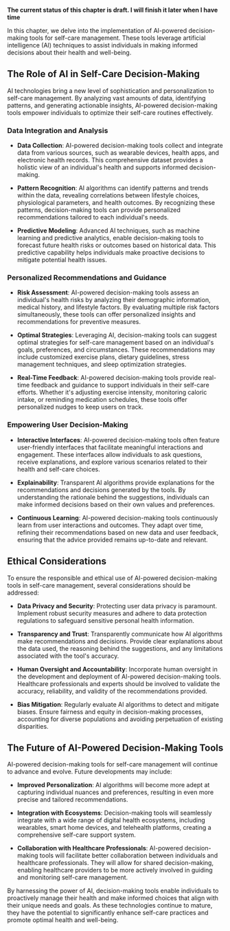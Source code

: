 **The current status of this chapter is draft. I will finish it later when I have time**

In this chapter, we delve into the implementation of AI-powered decision-making tools for self-care management. These tools leverage artificial intelligence (AI) techniques to assist individuals in making informed decisions about their health and well-being.

The Role of AI in Self-Care Decision-Making
-------------------------------------------

AI technologies bring a new level of sophistication and personalization to self-care management. By analyzing vast amounts of data, identifying patterns, and generating actionable insights, AI-powered decision-making tools empower individuals to optimize their self-care routines effectively.

### Data Integration and Analysis

* **Data Collection**: AI-powered decision-making tools collect and integrate data from various sources, such as wearable devices, health apps, and electronic health records. This comprehensive dataset provides a holistic view of an individual's health and supports informed decision-making.

* **Pattern Recognition**: AI algorithms can identify patterns and trends within the data, revealing correlations between lifestyle choices, physiological parameters, and health outcomes. By recognizing these patterns, decision-making tools can provide personalized recommendations tailored to each individual's needs.

* **Predictive Modeling**: Advanced AI techniques, such as machine learning and predictive analytics, enable decision-making tools to forecast future health risks or outcomes based on historical data. This predictive capability helps individuals make proactive decisions to mitigate potential health issues.

### Personalized Recommendations and Guidance

* **Risk Assessment**: AI-powered decision-making tools assess an individual's health risks by analyzing their demographic information, medical history, and lifestyle factors. By evaluating multiple risk factors simultaneously, these tools can offer personalized insights and recommendations for preventive measures.

* **Optimal Strategies**: Leveraging AI, decision-making tools can suggest optimal strategies for self-care management based on an individual's goals, preferences, and circumstances. These recommendations may include customized exercise plans, dietary guidelines, stress management techniques, and sleep optimization strategies.

* **Real-Time Feedback**: AI-powered decision-making tools provide real-time feedback and guidance to support individuals in their self-care efforts. Whether it's adjusting exercise intensity, monitoring caloric intake, or reminding medication schedules, these tools offer personalized nudges to keep users on track.

### Empowering User Decision-Making

* **Interactive Interfaces**: AI-powered decision-making tools often feature user-friendly interfaces that facilitate meaningful interactions and engagement. These interfaces allow individuals to ask questions, receive explanations, and explore various scenarios related to their health and self-care choices.

* **Explainability**: Transparent AI algorithms provide explanations for the recommendations and decisions generated by the tools. By understanding the rationale behind the suggestions, individuals can make informed decisions based on their own values and preferences.

* **Continuous Learning**: AI-powered decision-making tools continuously learn from user interactions and outcomes. They adapt over time, refining their recommendations based on new data and user feedback, ensuring that the advice provided remains up-to-date and relevant.

Ethical Considerations
----------------------

To ensure the responsible and ethical use of AI-powered decision-making tools in self-care management, several considerations should be addressed:

* **Data Privacy and Security**: Protecting user data privacy is paramount. Implement robust security measures and adhere to data protection regulations to safeguard sensitive personal health information.

* **Transparency and Trust**: Transparently communicate how AI algorithms make recommendations and decisions. Provide clear explanations about the data used, the reasoning behind the suggestions, and any limitations associated with the tool's accuracy.

* **Human Oversight and Accountability**: Incorporate human oversight in the development and deployment of AI-powered decision-making tools. Healthcare professionals and experts should be involved to validate the accuracy, reliability, and validity of the recommendations provided.

* **Bias Mitigation**: Regularly evaluate AI algorithms to detect and mitigate biases. Ensure fairness and equity in decision-making processes, accounting for diverse populations and avoiding perpetuation of existing disparities.

The Future of AI-Powered Decision-Making Tools
----------------------------------------------

AI-powered decision-making tools for self-care management will continue to advance and evolve. Future developments may include:

* **Improved Personalization**: AI algorithms will become more adept at capturing individual nuances and preferences, resulting in even more precise and tailored recommendations.

* **Integration with Ecosystems**: Decision-making tools will seamlessly integrate with a wide range of digital health ecosystems, including wearables, smart home devices, and telehealth platforms, creating a comprehensive self-care support system.

* **Collaboration with Healthcare Professionals**: AI-powered decision-making tools will facilitate better collaboration between individuals and healthcare professionals. They will allow for shared decision-making, enabling healthcare providers to be more actively involved in guiding and monitoring self-care management.

By harnessing the power of AI, decision-making tools enable individuals to proactively manage their health and make informed choices that align with their unique needs and goals. As these technologies continue to mature, they have the potential to significantly enhance self-care practices and promote optimal health and well-being.
